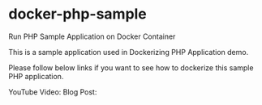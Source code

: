 # docker-php-sample

Run PHP Sample Application on Docker Container

This is a sample application used in Dockerizing PHP Application demo.

Please follow below links if you want to see how to dockerize this sample PHP application.

YouTube Video:
Blog Post: 
